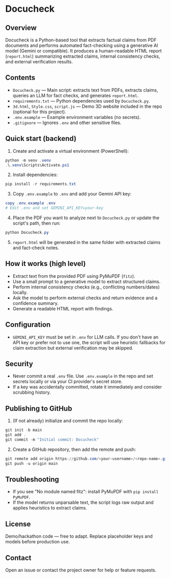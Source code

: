 # Docucheck

## Overview
Docucheck is a Python-based tool that extracts factual claims from PDF documents and performs automated fact-checking using a generative AI model (Gemini or compatible). It produces a human-readable HTML report (`report.html`) summarizing extracted claims, internal consistency checks, and external verification results.

## Contents
- `Docucheck.py` — Main script: extracts text from PDFs, extracts claims, queries an LLM for fact checks, and generates `report.html`.
- `requirements.txt` — Python dependencies used by `Docucheck.py`.
- `3d.html`, `Style.css`, `script.js` — Demo 3D website included in the repo (optional for this project).
- `.env.example` — Example environment variables (no secrets).
- `.gitignore` — Ignores `.env` and other sensitive files.

## Quick start (backend)

1. Create and activate a virtual environment (PowerShell):

```powershell
python -m venv .venv
.\.venv\Scripts\Activate.ps1
```

2. Install dependencies:

```powershell
pip install -r requirements.txt
```

3. Copy `.env.example` to `.env` and add your Gemini API key:

```powershell
copy .env.example .env
# Edit .env and set GEMINI_API_KEY=your-key
```

4. Place the PDF you want to analyze next to `Docucheck.py` or update the script's path, then run:

```powershell
python Docucheck.py
```

5. `report.html` will be generated in the same folder with extracted claims and fact-check notes.

## How it works (high level)
- Extract text from the provided PDF using PyMuPDF (`fitz`).
- Use a small prompt to a generative model to extract structured claims.
- Perform internal consistency checks (e.g., conflicting numbers/dates) locally.
- Ask the model to perform external checks and return evidence and a confidence summary.
- Generate a readable HTML report with findings.

## Configuration
- `GEMINI_API_KEY` must be set in `.env` for LLM calls. If you don't have an API key or prefer not to use one, the script will use heuristic fallbacks for claim extraction but external verification may be skipped.

## Security
- Never commit a real `.env` file. Use `.env.example` in the repo and set secrets locally or via your CI provider's secret store.
- If a key was accidentally committed, rotate it immediately and consider scrubbing history.

## Publishing to GitHub
1. (If not already) initialize and commit the repo locally:

```powershell
git init -b main
git add .
git commit -m "Initial commit: Docucheck"
```

2. Create a GitHub repository, then add the remote and push:

```powershell
git remote add origin https://github.com/<your-username>/<repo-name>.git
git push -u origin main
```

## Troubleshooting
- If you see "No module named fitz": install PyMuPDF with `pip install PyMuPDF`.
- If the model returns unparsable text, the script logs raw output and applies heuristics to extract claims.

## License
Demo/hackathon code — free to adapt. Replace placeholder keys and models before production use.

## Contact
Open an issue or contact the project owner for help or feature requests.
